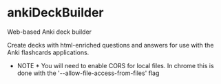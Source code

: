ankiDeckBuilder
===============

Web-based Anki deck builder

Create decks with html-enriched questions and answers for use with the Anki flashcards applications.

* NOTE * You will need to enable CORS for local files.  In chrome this is done with the '--allow-file-access-from-files'
flag
